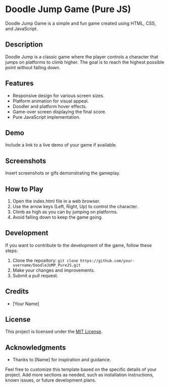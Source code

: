 # Doodle Jump Game (Pure JS)

Doodle Jump Game is a simple and fun game created using HTML, CSS, and JavaScript.

## Description

Doodle Jump is a classic game where the player controls a character that jumps on platforms to climb higher. The goal is to reach the highest possible point without falling down.

## Features

- Responsive design for various screen sizes.
- Platform animation for visual appeal.
- Doodler and platform hover effects.
- Game-over screen displaying the final score.
- Pure JavaScript implementation.

## Demo

Include a link to a live demo of your game if available.

## Screenshots

Insert screenshots or gifs demonstrating the gameplay.

## How to Play

1. Open the index.html file in a web browser.
2. Use the arrow keys (Left, Right, Up) to control the character.
3. Climb as high as you can by jumping on platforms.
4. Avoid falling down to keep the game going.

## Development

If you want to contribute to the development of the game, follow these steps:

1. Clone the repository: `git clone https://github.com/your-username/DoodleJUMP_PureJS.git`
2. Make your changes and improvements.
3. Submit a pull request.

## Credits

- [Your Name]

## License

This project is licensed under the [MIT License](LICENSE).

## Acknowledgments

- Thanks to [Name] for inspiration and guidance.

Feel free to customize this template based on the specific details of your project. Add more sections as needed, such as installation instructions, known issues, or future development plans.

